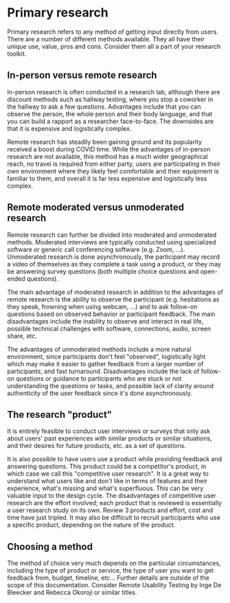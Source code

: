 # Primary research

Primary research refers to any method of getting input directly from users. There are a number of different methods available. They all have their unique use, value, pros and cons. Consider them all a part of your research toolkit.&#x20;

## In-person versus remote research

In-person research is often conducted in a research lab, although there are discount methods such as hallway testing, where you stop a coworker in the hallway to ask a few questions. Advantages include that you can observe the person, the whole person and their body language, and that you can build a rapport as a researcher face-to-face. The downsides are that it is expensive and logistically complex.&#x20;

Remote research has steadily been gaining ground and its popularity received a boost during COVID time. While the advantages of in-person research are not available, this method has a much wider geographical reach, no travel is required from either party, users are participating in their own environment where they likely feel comfortable and their equipment is familiar to them, and overall it is far less expensive and logistically less complex.&#x20;

## Remote moderated versus unmoderated research

Remote research can further be divided into moderated and unmoderated methods. Moderated interviews are typically conducted using specialized software or generic call conferencing software (e.g. Zoom, ...). Unmoderated research is done asynchronously, the participant may record a video of themselves as they complete a task using a product, or they may be answering survey questions (both multiple choice questions and open-ended questions).&#x20;

The main advantage of moderated research in addition to the advantages of remote research is the ability to observe the participant (e.g. hesitations as they speak, frowning when using webcam, ...) and to ask follow-on questions based on observed behavior or participant feedback. The main disadvantages include the inability to observe and interact in real life, possible technical challenges with software, connections, audio, screen share, etc.&#x20;

The advantages of unmoderated methods include a more natural environment, since participants don't feel "observed", logistically light which may make it easier to gather feedback from a larger number of participants, and fast turnaround. Disadvantages include the lack of follow-on questions or guidance to participants who are stuck or not understanding the questions or tasks, and possible lack of clarity around authenticity of the user feedback since it's done asynchronously.

## The research "product"

It is entirely feasible to conduct user interviews or surveys that only ask about users' past experiences with similar products or similar situations, and their desires for future products, etc. as a set of questions.&#x20;

It is also possible to have users use a product while providing feedback and answering questions. This product could be a competitor's product, in which case we call this "competitive user research". It is a great way to understand what users like and don't like in terms of features and their experience, what's missing and what's superfluous. This can be very valuable input to the design cycle. The disadvantages of competitive user research are the effort involved; each product that is reviewed is essentially a user research study on its own. Review 3 products and effort, cost and time have just tripled. It may also be difficult to recruit participants who use a specific product, depending on the nature of the product.&#x20;

## Choosing a method

The method of choice very much depends on the particular circumstances, including the type of product or service, the type of user you want to get feedback from, budget, timeline, etc... Further details are outside of the scope of this documentation. Consider Remote Usability Testing by Inge De Bleecker and Rebecca Okoroji or similar titles. &#x20;
